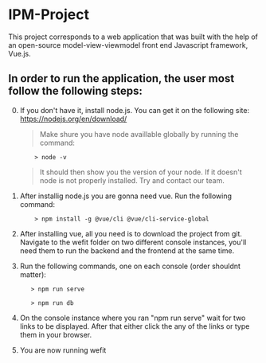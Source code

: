 # IPM-Project
This project corresponds to a web application that was built with the help of an open-source model-view-viewmodel front end Javascript framework, Vue.js.

## In order to run the application, the user most follow the following steps:

0. If you don't have it, install node.js. You can get it on the following site: https://nodejs.org/en/download/

      > Make shure you have node availlable globally by running the command:
      > 
           > node -v
      > 
      > It should then show you the version of your node. If it doesn't node is not properly installed. Try and contact our team.


1. After installig node.js you are gonna need vue. Run the following command: 
           
           > npm install -g @vue/cli @vue/cli-service-global

      
      
2. After installing vue, all you need is to download the project from git. Navigate to the wefit folder on two different console instances, you'll need them to run the backend and the frontend at the same time.

3. Run the following commands, one on each console (order shouldnt matter):

          > npm run serve
           
          > npm run db
      
      

4. On the console instance where you ran "npm run serve" wait for two links to be displayed. After that either click the any of the links or type them in your browser. 

5. You are now running wefit
